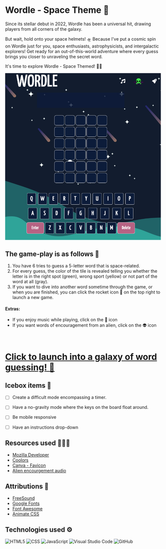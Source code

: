 # Wordle - Space Theme 🚀

Since its stellar debut in 2022, Wordle has been a universal hit, drawing players from all corners of the galaxy.

But wait, hold onto your space helmets! 🛸 Because I've put a cosmic spin on Wordle just for you, space enthusiasts, astrophysicists, and intergalactic explorers! Get ready for an out-of-this-world adventure where every guess brings you closer to unraveling the secret word. 

It's time to explore Wordle - Space Themed! 🚀✨

![Image](/css/gamescreen.png)

## The game-play is as follows 👾

1. You have 6 tries to guess a 5-letter word that is space-related. 
2. For every guess, the color of the tile is revealed telling you whether the letter is in the right spot (green), wrong sport (yellow) or not part of the word at all (gray).
3. If you want to dive into another word sometime through the game, or when you are finished, you can click the rocket icon 🚀 on the top right to launch a new game. 

#### Extras: 
- If you enjoy music while playing, click on the 🎵 icon
- If you want words of encouragement from an alien, click on the 👽 icon

<br>

# [Click to launch into a galaxy of word guessing! 🌟](https://wordle-arya.netlify.app)


## Icebox items 🧊
- [ ] Create a difficult mode encompassing a timer.
- [ ] Have a no-gravity mode where the keys on the board float around.
- [ ] Be mobile responsive
- [ ] Have an instructions drop-down


## Resources used 👩🏽‍💻
- [Mozilla Developer](https://developer.mozilla.org/en-US/)
- [Coolors](https://coolors.co/palettes/trending)
- [Canva - Favicon](https://www.canva.com/)
- [Alien encourgement audio](https://www.youtube.com/watch?v=k9zTr2MAFRg)

## Attributions 🛟
- [FreeSound](https://freesound.org/)
- [Google Fonts](https://fonts.google.com/)
- [Font Awesome](https://fontawesome.com/)
- [Animate CSS](https://animate.style/)

## Technologies used ⚙️
![HTML5](https://img.shields.io/badge/html5-%23E34F26.svg?style=for-the-badge&logo=html5&logoColor=white)
![CSS](https://img.shields.io/badge/CSS-239120?&style=for-the-badge&logo=css3&logoColor=white)
![JavaScript](https://img.shields.io/badge/javascript-%23323330.svg?style=for-the-badge&logo=javascript&logoColor=%23F7DF1E)
![Visual Studio Code](https://img.shields.io/badge/Visual%20Studio%20Code-0078d7.svg?style=for-the-badge&logo=visual-studio-code&logoColor=white)
![GitHub](https://img.shields.io/badge/GitHub-100000?style=for-the-badge&logo=github&logoColor=white)
